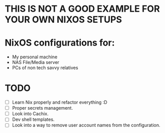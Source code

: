 # THIS IS NOT A GOOD EXAMPLE FOR YOUR OWN NIXOS SETUPS

# NixOS configurations for:
- My personal machine
- NAS File/Media server
- PCs of non tech savvy relatives

# TODO
- [ ] Learn Nix properly and refactor everything :D
- [ ] Proper secrets management.
- [ ] Look into Cachix.
- [ ] Dev shell templates.
- [ ] Look into a way to remove user account names from the configuration.
